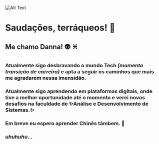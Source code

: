 ![Alt Text](https://media.giphy.com/media/KfBbmcllklLRdwO0Ep/giphy.gif)
# Saudações, terráqueos! :vulcan_salute: <h3>
## Me chamo Danna! :alien: ♓ <h2>
### Atualmente sigo desbravando o mundo **Tech** *(momento transição de carreira)* e apta a seguir os caminhos que mais me agradarem nessa imensidão.<h3>
### Atualmente sigo aprendendo em plataformas digitais, onde tive a melhor oportunidade até o momento e verei novos desafios na faculdade de ✨Análise e Desenvolvimento de Sistemas.✨
### Em breve eu espero aprender Chinês támbem. 🐉 <h3>
###   *uhuhuhu...* <h3>
  



